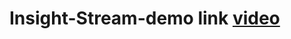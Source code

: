 # Insight-Stream-demo link [video](https://drive.google.com/file/d/1uWGIZRSahswsWArZEn1D0dbr6jPKim8F/view?usp=sharing)
